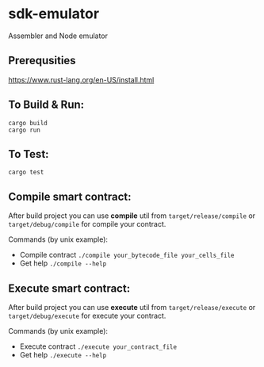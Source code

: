 # sdk-emulator
Assembler and Node emulator

## Prerequsities

https://www.rust-lang.org/en-US/install.html

## To Build & Run:

```
cargo build
cargo run
```

## To Test:
```
cargo test
```

## Compile smart contract:

After build project you can use **compile** util from `target/release/compile` or `target/debug/compile` for compile your contract.

Commands (by unix example):
- Compile contract
  `./compile your_bytecode_file your_cells_file`
- Get help
  `./compile --help`

## Execute smart contract:

After build project you can use **execute** util from `target/release/execute` or `target/debug/execute` for execute your contract.

Commands (by unix example):
- Execute contract
  `./execute your_contract_file`
- Get help
  `./execute --help`
